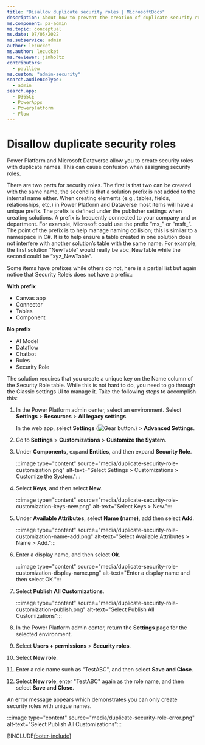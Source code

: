 ```yaml
---
title: "Disallow duplicate security roles | MicrosoftDocs"
description: About how to prevent the creation of duplicate security roles.
ms.component: pa-admin
ms.topic: conceptual
ms.date: 07/05/2022
ms.subservice: admin
author: lezucket
ms.author: lezucket
ms.reviewer: jimholtz
contributors:
  - paulliew
ms.custom: "admin-security"
search.audienceType: 
  - admin
search.app:
  - D365CE
  - PowerApps
  - Powerplatform
  - Flow
---
```


# Disallow duplicate security roles

Power Platform and Microsoft Dataverse allow you to create security roles with duplicate names. This can cause confusion when assigning security roles.

There are two parts for security roles. The first is that two can be created with the same name, the second is that a solution prefix is not added to the internal name either. When creating elements (e.g., tables, fields, relationships, etc.) in Power Platform and Dataverse most items will have a unique prefix. The prefix is defined under the publisher settings when creating solutions. A prefix is frequently connected to your company and or department. For example, Microsoft could use the prefix “ms_” or “msft_”. The point of the prefix is to help manage naming collision; this is similar to a namespace in C#. It is to help ensure a table created in one solution does not interfere with another solution’s table with the same name. For example, the first solution “NewTable” would really be abc_NewTable while the second could be “xyz_NewTable”. 

Some items have prefixes while others do not, here is a partial list but again notice that Security Role’s does not have a prefix.: 

**With prefix**
- Canvas app 
- Connector 
- Tables 
- Component 

**No prefix** 
- AI Model 
- Dataflow 
- Chatbot 
- Rules 
- Security Role 

The solution requires that you create a unique key on the Name column of the Security Role table. While this is not hard to do, you need to go through the Classic settings UI to manage it. Take the following steps to accomplish this: 

1.	In the Power Platform admin center, select an environment. Select **Settings** > **Resources** > **All legacy settings**.

    In the web app, select **Settings** (![Gear button.](media/selection-rule-gear.png "Gear button")) > **Advanced Settings**.
   
2. Go to **Settings** > **Customizations** > **Customize the System**.

3. Under **Components**, expand **Entities**, and then expand **Security Role**.

   :::image type="content" source="media/duplicate-security-role-customization.png" alt-text="Select Settings > Customizations > Customize the System.":::

4. Select **Keys**, and then select **New**.

   :::image type="content" source="media/duplicate-security-role-customization-keys-new.png" alt-text="Select Keys > New.":::

5. Under **Available Attributes**, select **Name (name)**, add then select **Add**.

   :::image type="content" source="media/duplicate-security-role-customization-name-add.png" alt-text="Select Available Attributes > Name > Add.":::

6. Enter a display name, and then select **Ok**.

   :::image type="content" source="media/duplicate-security-role-customization-display-name.png" alt-text="Enter a display name and then select OK.":::

7. Select **Publish All Customizations**.

   :::image type="content" source="media/duplicate-security-role-customization-publish.png" alt-text="Select Publish All Customizations":::

8. In the Power Platform admin center, return the **Settings** page for the selected environment.

9. Select **Users + permissions** > **Security roles**.

10. Select **New role**.

11. Enter a role name such as "TestABC", and then select **Save and Close**.

12. Select **New role**, enter "TestABC" again as the role name, and then select **Save and Close**.

An error message appears which demonstrates you can only create security roles with unique names.  

:::image type="content" source="media/duplicate-security-role-error.png" alt-text="Select Publish All Customizations":::





[!INCLUDE[footer-include](../includes/footer-banner.md)]

